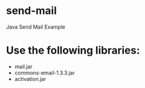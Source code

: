 send-mail
=========

Java Send Mail Example

# Use the following libraries:
- mail.jar
- commons-email-1.3.3.jar
- activation.jar

